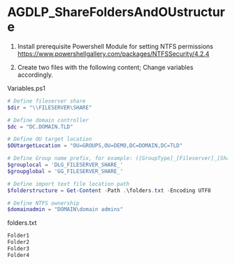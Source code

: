 # AGDLP_ShareFoldersAndOUstructure

1. Install prerequisite Powershell Module for setting NTFS permissions
https://www.powershellgallery.com/packages/NTFSSecurity/4.2.4

2. Create two files with the following content; Change variables accordingly.

Variables.ps1
```powershell
# Define fileserver share
$dir = "\\FILESERVER\SHARE"

# Define domain controller
$dc = "DC.DOMAIN.TLD"

# Define OU target location
$OUtargetLocation = "OU=GROUPS,OU=DEMO,DC=DOMAIN,DC=TLD"

# Define Group name prefix, for example: ([GroupType]_[Fileserver]_[ShareName])
$grouplocal = 'DLG_FILESERVER_SHARE_'
$groupglobal = 'GG_FILESERVER_SHARE_'

# Define import text file location path
$folderstructure = Get-Content -Path .\folders.txt -Encoding UTF8

# Define NTFS ownership
$domainadmin = "DOMAIN\domain admins"
```

folders.txt
```powershell
Folder1
Folder2
Folder3
Folder4
```
